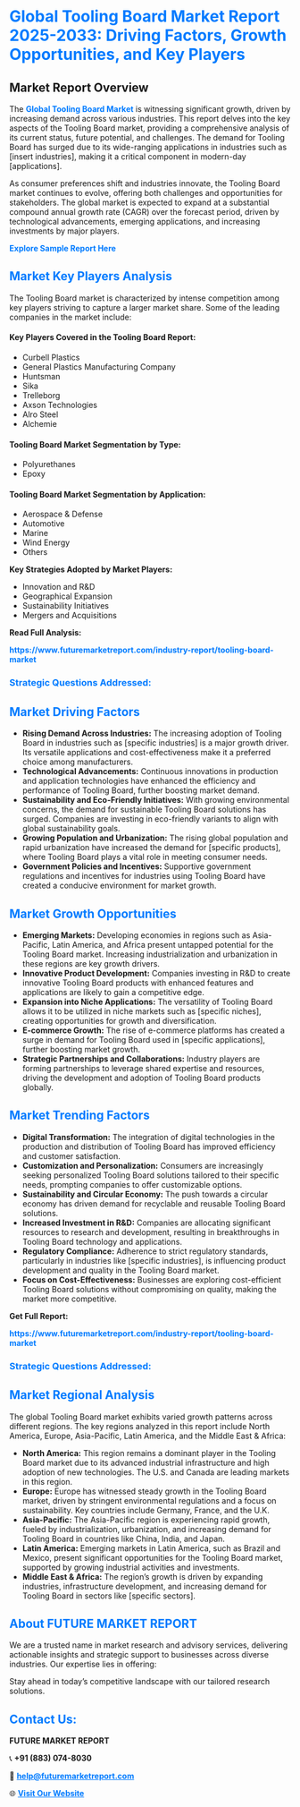<h1 style="color: #007BFF;">Global Tooling Board Market Report 2025-2033: Driving Factors, Growth Opportunities, and Key Players</h1>

<section id="overview">
<h2>Market Report Overview</h2>
<p>The <a href="https://www.futuremarketreport.com/industry-report/tooling-board-market" style="color: #007BFF; text-decoration: none;"><strong>Global Tooling Board Market</strong></a> is witnessing significant growth, driven by increasing demand across various industries. This report delves into the key aspects of the Tooling Board market, providing a comprehensive analysis of its current status, future potential, and challenges. The demand for Tooling Board has surged due to its wide-ranging applications in industries such as [insert industries], making it a critical component in modern-day [applications].</p>
<p>As consumer preferences shift and industries innovate, the Tooling Board market continues to evolve, offering both challenges and opportunities for stakeholders. The global market is expected to expand at a substantial compound annual growth rate (CAGR) over the forecast period, driven by technological advancements, emerging applications, and increasing investments by major players.</p>
</section>

<section id="overview">
<p><a href="https://www.futuremarketreport.com/request-sample/reportId=30295" style="color: #007BFF; text-decoration: none;"><strong>Explore Sample Report Here</strong></a></p>
</section>

<section id="key-players">
<h2 style="color: #007BFF;">Market Key Players Analysis</h2>
<p>The Tooling Board market is characterized by intense competition among key players striving to capture a larger market share. Some of the leading companies in the market include:</p>
<h4>Key Players Covered in the Tooling Board Report:</h4>
<ul><li>Curbell Plastics</li><li>General Plastics Manufacturing Company</li><li>Huntsman</li><li>Sika</li><li>Trelleborg</li><li>Axson Technologies</li><li>Alro Steel</li><li>Alchemie</li></ul>
<h4>Tooling Board Market Segmentation by Type:</h4>
<ul><li>Polyurethanes</li><li>Epoxy</li></ul>

<h4>Tooling Board Market Segmentation by Application:</h4>
<ul><li>Aerospace &amp; Defense</li><li>Automotive</li><li>Marine</li><li>Wind Energy</li><li>Others</li></ul>
<p><strong>Key Strategies Adopted by Market Players:</strong></p>
<ul>
<li>Innovation and R&D</li>
<li>Geographical Expansion</li>
<li>Sustainability Initiatives</li>
<li>Mergers and Acquisitions</li>
</ul>
</section>

<section>
<p><strong>Read Full Analysis: </strong></p><a href="https://www.futuremarketreport.com/industry-report/tooling-board-market" style="color: #007BFF; text-decoration: none;"><strong>https://www.futuremarketreport.com/industry-report/tooling-board-market</strong></a>
<h3 style="color: #007BFF;">Strategic Questions Addressed:</h3>
</section>

<section id="driving-factors">
<h2 style="color: #007BFF;">Market Driving Factors</h2>
<ul>
<li><strong>Rising Demand Across Industries:</strong> The increasing adoption of Tooling Board in industries such as [specific industries] is a major growth driver. Its versatile applications and cost-effectiveness make it a preferred choice among manufacturers.</li>
<li><strong>Technological Advancements:</strong> Continuous innovations in production and application technologies have enhanced the efficiency and performance of Tooling Board, further boosting market demand.</li>
<li><strong>Sustainability and Eco-Friendly Initiatives:</strong> With growing environmental concerns, the demand for sustainable Tooling Board solutions has surged. Companies are investing in eco-friendly variants to align with global sustainability goals.</li>
<li><strong>Growing Population and Urbanization:</strong> The rising global population and rapid urbanization have increased the demand for [specific products], where Tooling Board plays a vital role in meeting consumer needs.</li>
<li><strong>Government Policies and Incentives:</strong> Supportive government regulations and incentives for industries using Tooling Board have created a conducive environment for market growth.</li>
</ul>
</section>

<section id="growth-opportunities">
<h2 style="color: #007BFF;">Market Growth Opportunities</h2>
<ul>
<li><strong>Emerging Markets:</strong> Developing economies in regions such as Asia-Pacific, Latin America, and Africa present untapped potential for the Tooling Board market. Increasing industrialization and urbanization in these regions are key growth drivers.</li>
<li><strong>Innovative Product Development:</strong> Companies investing in R&D to create innovative Tooling Board products with enhanced features and applications are likely to gain a competitive edge.</li>
<li><strong>Expansion into Niche Applications:</strong> The versatility of Tooling Board allows it to be utilized in niche markets such as [specific niches], creating opportunities for growth and diversification.</li>
<li><strong>E-commerce Growth:</strong> The rise of e-commerce platforms has created a surge in demand for Tooling Board used in [specific applications], further boosting market growth.</li>
<li><strong>Strategic Partnerships and Collaborations:</strong> Industry players are forming partnerships to leverage shared expertise and resources, driving the development and adoption of Tooling Board products globally.</li>
</ul>
</section>

<section id="trending-factors">
<h2 style="color: #007BFF;">Market Trending Factors</h2>
<ul>
<li><strong>Digital Transformation:</strong> The integration of digital technologies in the production and distribution of Tooling Board has improved efficiency and customer satisfaction.</li>
<li><strong>Customization and Personalization:</strong> Consumers are increasingly seeking personalized Tooling Board solutions tailored to their specific needs, prompting companies to offer customizable options.</li>
<li><strong>Sustainability and Circular Economy:</strong> The push towards a circular economy has driven demand for recyclable and reusable Tooling Board solutions.</li>
<li><strong>Increased Investment in R&D:</strong> Companies are allocating significant resources to research and development, resulting in breakthroughs in Tooling Board technology and applications.</li>
<li><strong>Regulatory Compliance:</strong> Adherence to strict regulatory standards, particularly in industries like [specific industries], is influencing product development and quality in the Tooling Board market.</li>
<li><strong>Focus on Cost-Effectiveness:</strong> Businesses are exploring cost-efficient Tooling Board solutions without compromising on quality, making the market more competitive.</li>
</ul>
</section>

<section>
<p><strong>Get Full Report: </strong></p><a href="https://www.futuremarketreport.com/industry-report/tooling-board-market" style="color: #007BFF; text-decoration: none;"><strong>https://www.futuremarketreport.com/industry-report/tooling-board-market</strong></a>
<h3 style="color: #007BFF;">Strategic Questions Addressed:</h3>
</section>


<section id="regional-analysis">
<h2 style="color: #007BFF;">Market Regional Analysis</h2>
<p>The global Tooling Board market exhibits varied growth patterns across different regions. The key regions analyzed in this report include North America, Europe, Asia-Pacific, Latin America, and the Middle East & Africa:</p>
<ul>
<li><strong>North America:</strong> This region remains a dominant player in the Tooling Board market due to its advanced industrial infrastructure and high adoption of new technologies. The U.S. and Canada are leading markets in this region.</li>
<li><strong>Europe:</strong> Europe has witnessed steady growth in the Tooling Board market, driven by stringent environmental regulations and a focus on sustainability. Key countries include Germany, France, and the U.K.</li>
<li><strong>Asia-Pacific:</strong> The Asia-Pacific region is experiencing rapid growth, fueled by industrialization, urbanization, and increasing demand for Tooling Board in countries like China, India, and Japan.</li>
<li><strong>Latin America:</strong> Emerging markets in Latin America, such as Brazil and Mexico, present significant opportunities for the Tooling Board market, supported by growing industrial activities and investments.</li>
<li><strong>Middle East & Africa:</strong> The region’s growth is driven by expanding industries, infrastructure development, and increasing demand for Tooling Board in sectors like [specific sectors].</li>
</ul>
</section>

<footer>
<h2 style="color: #007BFF;">About FUTURE MARKET REPORT</h2>
<p>We are a trusted name in market research and advisory services, delivering actionable insights and strategic support to businesses across diverse industries. Our expertise lies in offering:</p>

<p>Stay ahead in today’s competitive landscape with our tailored research solutions.</p>

<h2 style="color: #007BFF;">Contact Us:</h2>
<p><strong>FUTURE MARKET REPORT</strong></p>
<p>📞 <strong>+91 (883) 074-8030</strong></p>
<p>📧 <strong><a href="mailto:help@futuremarketreport.com" style="color: #007BFF;">help@futuremarketreport.com</a></strong></p>
<p>🌐 <strong><a href="https://www.futuremarketreport.com/" style="color: #007BFF;">Visit Our Website</a></strong></p>
</footer>